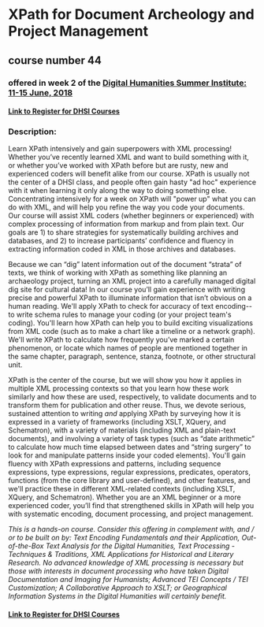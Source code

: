# XPath for Document Archeology and Project Management
## course number 44
### offered in week 2 of the [Digital Humanities Summer Institute: 11-15 June, 2018](http://www.dhsi.org/courses.php) 
#### [Link to Register for DHSI Courses](https://www.regonline.ca/registration/Checkin.aspx?EventID=2039249)

### Description: 
Learn XPath intensively and gain superpowers with XML processing! Whether you’ve recently learned XML and want to build something with it, or whether you’ve worked with XPath before but are rusty, new and experienced coders will benefit alike from our course. XPath is usually not the center of a DHSI class, and people often gain hasty "ad hoc" experience with it when learning it only along the way to doing something else. Concentrating intensively for a week on XPath will "power up" what you can do with XML, and will help you refine the way you code your documents. Our course will assist XML coders (whether beginners or experienced) with complex processing of information from markup and from plain text. Our goals are 1) to share strategies for systematically building archives and databases, and 2) to increase participants’ confidence and fluency in extracting information coded in XML in those archives and databases. 

Because we can “dig” latent information out of the document “strata” of texts, we think of working with XPath as something like planning an archaeology project, turning an XML project into a carefully managed digital dig site for cultural data! 
In our course you’ll gain experience with writing precise and powerful XPath to illuminate information that isn’t obvious on a human reading. We'll apply XPath to check for accuracy of text encoding--to write schema rules to manage your coding (or your project team's coding). You'll learn how XPath can help you to build exciting visualizations from XML code (such as to make a chart like a timeline or a network graph). We'll write XPath to calculate how frequently you’ve marked a certain phenomenon, or locate which names of people are mentioned together in the same chapter, paragraph, sentence, stanza, footnote, or other structural unit. 

XPath is the center of the course, but we will show you how it applies in multiple XML processing contexts so that you learn how these work similarly and how these are used, respectively, to validate documents and to transform them for publication and other reuse. Thus, we devote serious, sustained attention to writing *and* applying XPath by surveying how it is expressed in a variety of frameworks (including XSLT, XQuery, and Schematron), with a variety of materials (including XML and plain-text documents), and involving a variety of task types (such as “date arithmetic” to calculate how much time elapsed between dates and “string surgery” to look for and manipulate patterns inside your coded elements). You'll gain fluency with XPath expressions and patterns, including sequence expressions, type expressions, regular expressions, predicates, operators, functions (from the core library and user-defined), and other features, and we'll practice these in different XML-related contexts (including XSLT, XQuery, and Schematron). Whether you are an XML beginner or a more experienced coder, you’ll find that strengthened skills in XPath will help you with systematic encoding, document processing, and project management. 

*This is a hands-on course. Consider this offering in complement with, and / or to be built on by: Text Encoding Fundamentals and their Application, Out-of-the-Box Text Analysis for the Digital Humanities, Text Processing - Techniques & Traditions, XML Applications for Historical and Literary Research. No advanced knowledge of XML processing is necessary but those with interests in document processing who have taken Digital Documentation and Imaging for Humanists; Advanced TEI Concepts / TEI Customization; A Collaborative Approach to XSLT; or Geographical Information Systems in the Digital Humanities will certainly benefit.*

#### [Link to Register for DHSI Courses](https://www.regonline.ca/registration/Checkin.aspx?EventID=2039249)